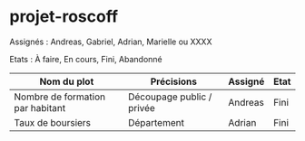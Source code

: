 # projet-roscoff

Assignés : Andreas, Gabriel, Adrian, Marielle ou XXXX

Etats : À faire, En cours, Fini, Abandonné

| Nom du plot   | Précisions     | Assigné         | Etat |
| ------------- | --------------- | --------        |--------        |
| Nombre de formation par habitant        | Découpage public / privée   | Andreas         | Fini |
| Taux de boursiers | Département | Adrian | Fini |
